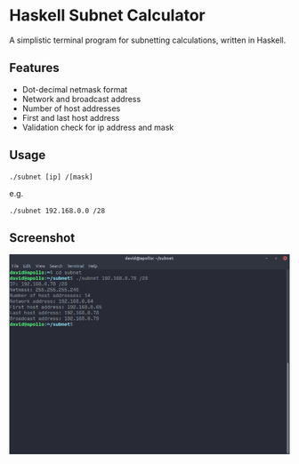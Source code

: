 # Haskell Subnet Calculator
A simplistic terminal program for subnetting calculations, written in Haskell.
## Features
- Dot-decimal netmask format
- Network and broadcast address
- Number of host addresses
- First and last host address
- Validation check for ip address and mask
## Usage
    ./subnet [ip] /[mask]
e.g.


    ./subnet 192.168.0.0 /28
## Screenshot
![screenshot](https://raw.githubusercontent.com/lakosd/subnet/master/screenshot.png)
